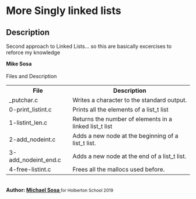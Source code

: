 <h1>More Singly linked lists</h1>
<h2>Description</h2>
<p>Second approach to Linked Lists... so this are basically excercises to reforce my knowledge</p> 
<strong>Mike Sosa</strong>
<br><br>
<caption>Files and Description</caption>
<table style="width:100%">
	<tr>
		<th>File</th>
		<th>Description</th>
	</tr>
	<tr>
		<td>_putchar.c</td>
		<td>Writes a character to the standard output.</td>
	</tr>
	<tr>
		<td>0-print_listint.c</td>
		<td>Prints all the elements of a list_t list</td>
	</tr>
	<tr>
		<td>1-listint_len.c</td>
		<td>Returns the number of elements in a linked list_t list</td>
	</tr>
	<tr>
		<td>2-add_nodeint.c</td>
		<td>Adds a new node at the beginning of a list_t list.</td>
	</tr>
	<tr>
		<td>3-add_nodeint_end.c</td>
		<td>Adds a new node at the end of a list_t list.</td>
	</tr>
	<tr>
		<td>4-free-listint.c</td>
		<td>Frees all the mallocs used before.</td>
	</tr>
</table>
<br>
<strong>Author: <a href="https://twitter.com/micael_sosa" target="_blank">Michael Sosa </a></strong><small>for Holberton School 2019</small>
